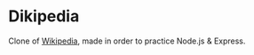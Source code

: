 # Dikipedia

Clone of [Wikipedia](https://en.wikipedia.org), made in order to practice Node.js & Express.
